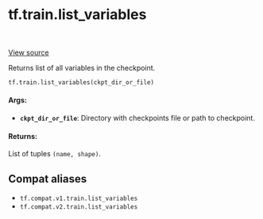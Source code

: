 <div itemscope itemtype="http://developers.google.com/ReferenceObject">
<meta itemprop="name" content="tf.train.list_variables" />
<meta itemprop="path" content="Stable" />
</div>

# tf.train.list_variables

<!-- Insert buttons and diff -->

<table class="tfo-notebook-buttons tfo-api" align="left">
</table>

<a target="_blank" href="/code/stable/tensorflow/python/training/checkpoint_utils.py">View source</a>



Returns list of all variables in the checkpoint.

``` python
tf.train.list_variables(ckpt_dir_or_file)
```



<!-- Placeholder for "Used in" -->


#### Args:


* <b>`ckpt_dir_or_file`</b>: Directory with checkpoints file or path to checkpoint.


#### Returns:

List of tuples `(name, shape)`.


## Compat aliases

* `tf.compat.v1.train.list_variables`
* `tf.compat.v2.train.list_variables`

